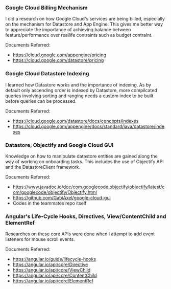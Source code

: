 ### Google Cloud Billing Mechanism

I did a research on how Google Cloud's services are being billed, especially on the mechanism for
Datastore and App Engine. This gives me better way to appreciate the importance of achieving balance
between feature/performance over reallife contraints such as budget contraint.

Documents Referred:
* https://cloud.google.com/appengine/pricing
* https://cloud.google.com/datastore/pricing

### Google Cloud Datastore Indexing

I learned how Datastore works and the importance of indexing. As by default only ascending order
is indexed by Datastore, more compilcated queries involving sorting and ranging needs a custom index
to be built before queries can be processed.

Documents Referred:
* https://cloud.google.com/datastore/docs/concepts/indexes
* https://cloud.google.com/appengine/docs/standard/java/datastore/indexes

### Datastore, Objectify and Google Cloud GUI

Knowledge on how to manipulate datastore entities are gained along the way of working on onboarding
tasks. This includes the use of Objectify API and the DatastoreClient framework.

Documents Referred:
* https://www.javadoc.io/doc/com.googlecode.objectify/objectify/latest/com/googlecode/objectify/Objectify.html
* https://github.com/GabiAxel/google-cloud-gui
* Codes in the teammates repo itself

### Angular's Life-Cycle Hooks, Directives, View/ContentChild and ElementRef

Researches on these core APIs were done when I attempt to add event listeners for mouse scroll events.

Documents Referred:
* https://angular.io/guide/lifecycle-hooks
* https://angular.io/api/core/Directive
* https://angular.io/api/core/ViewChild
* https://angular.io/api/core/ContentChild
* https://angular.io/api/core/ElementRef